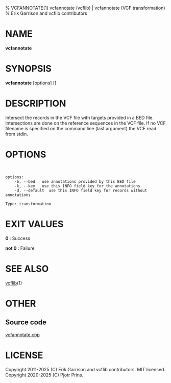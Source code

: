 % VCFANNOTATE(1) vcfannotate (vcflib) | vcfannotate (VCF transformation)
% Erik Garrison and vcflib contributors

# NAME

**vcfannotate**

# SYNOPSIS

**vcfannotate** [options] [<vcf file>]

# DESCRIPTION

Intersect the records in the VCF file with targets provided in a BED file. Intersections are done on the reference sequences in the VCF file. If no VCF filename is specified on the command line (last argument) the VCF read from stdin.



# OPTIONS

```


options:
    -b, --bed   use annotations provided by this BED file
    -k, --key   use this INFO field key for the annotations
    -d, --default  use this INFO field key for records without annotations

Type: transformation

```





# EXIT VALUES

**0**
: Success

**not 0**
: Failure

# SEE ALSO



[vcflib](./vcflib.md)(1)



# OTHER

## Source code

[vcfannotate.cpp](https://github.com/vcflib/vcflib/blob/master/src/vcfannotate.cpp)

# LICENSE

Copyright 2011-2025 (C) Erik Garrison and vcflib contributors. MIT licensed.
Copyright 2020-2025 (C) Pjotr Prins.

<!--
  Created with ./scripts/bin2md.rb scripts/bin2md-template.erb
-->
